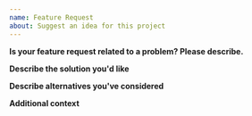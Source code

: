 ```yaml
---
name: Feature Request
about: Suggest an idea for this project
---
```


**Is your feature request related to a problem? Please describe.**
<!-- A clear and concise description of what the problem is -->
<!-- e.g., I'm always frustrated when [...] -->


**Describe the solution you'd like**
<!-- A clear and concise description of what you want to happen -->


**Describe alternatives you've considered**
<!-- A clear and concise description of any alternative solutions or features you've considered -->


**Additional context**
<!-- Add any other context, logs, or screenshots about the feature request here -->

